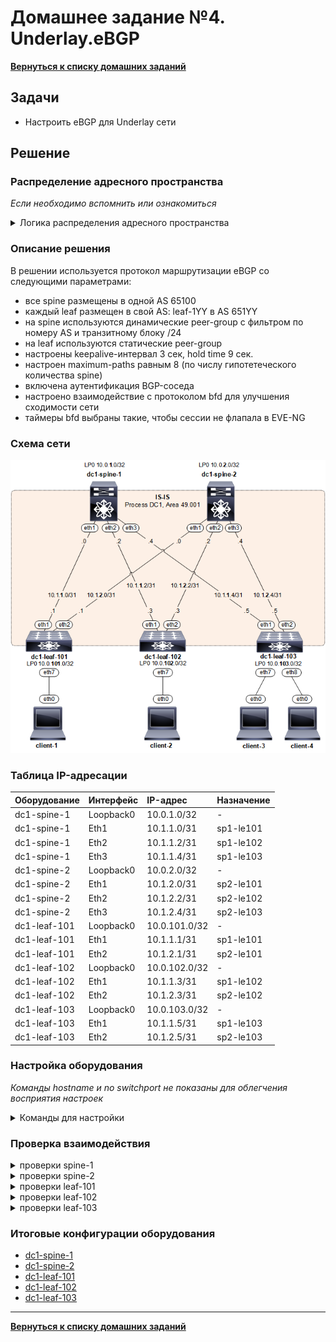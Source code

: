# Домашнее задание №4. Underlay.eBGP
[**Вернуться к списку домашних заданий**](https://github.com/takmenevag/otus-dc-design/tree/main/labs/)
## Задачи
- Настроить eBGP для Underlay сети

## Решение
### Распределение адресного пространства
_Если необходимо вспомнить или ознакомиться_
<details>
  <summary>Логика распределения адресного пространства </summary>

Блок IP-адресов 10.0.0.0/14 для DC1
- spine-X, leaf-1YY
- блок 10.**0**.0.0/16 - loopback \
  _третий октет - коммутатор, четвертый - номер loopback_
  - loopback**0** spine - 10.1.X.**0**/32
  - loopback**0** leaf - 10.1.1YY.**0**/32
- блок 10.**1**.0.0/16 - транспорт \
 _третий октет - spine, четвертый октет сети по /31_
  - transport spine-**X** - 10.10.**X**.<сеть>/31
- блок 10.**2**.0.0/16 - сервисы
- блок 10.**3**.0.0/16 - резерв
</details>

### Описание решения
В решении используется протокол маршрутизации eBGP со следующими параметрами:
- все spine размещены в одной AS 65100
- каждый leaf размещен в свой AS: leaf-1YY в AS 651YY
- на spine используются динамические peer-group с фильтром по номеру AS и транзитному блоку /24
- на leaf используются статические peer-group
- настроены keepalive-интервал 3 сек, hold time 9 сек.
- настроен maximum-paths равным 8 (по числу гипотетеческого количества spine) 
- включена аутентификация BGP-соседа
- настроено взаимодействие с протоколом bfd для улучшения сходимости сети
- таймеры bfd выбраны такие, чтобы сессии не флапала в EVE-NG

### Cхема сети
![Изображение](https://github.com/takmenevag/otus-dc-design/blob/main/labs/lab3/scheme/lab3_scheme.PNG "Схема стенда")

### Таблица IP-адресации
|Оборудование	|Интерфейс	|IP-адрес	|Назначение|
|:-|:-|:-|:-|
|dc1-spine-1	|Loopback0	|10.0.1.0/32	|-|
|dc1-spine-1	|Eth1	|10.1.1.0/31	|sp1-le101|
|dc1-spine-1	|Eth2	|10.1.1.2/31	|sp1-le102|
|dc1-spine-1	|Eth3	|10.1.1.4/31	|sp1-le103|
|dc1-spine-2	|Loopback0	|10.0.2.0/32 |-|	
|dc1-spine-2	|Eth1	|10.1.2.0/31	|sp2-le101|
|dc1-spine-2	|Eth2	|10.1.2.2/31	|sp2-le102|
|dc1-spine-2	|Eth3	|10.1.2.4/31	|sp2-le103|
|dc1-leaf-101	|Loopback0	|10.0.101.0/32 |-|
|dc1-leaf-101	|Eth1	|10.1.1.1/31	|sp1-le101|
|dc1-leaf-101	|Eth2	|10.1.2.1/31	|sp2-le101|
|dc1-leaf-102	|Loopback0	|10.0.102.0/32 |-|	
|dc1-leaf-102	|Eth1	|10.1.1.3/31	|sp1-le102|
|dc1-leaf-102	|Eth2	|10.1.2.3/31	|sp2-le102|	
|dc1-leaf-103	|Loopback0	|10.0.103.0/32 |-|	
|dc1-leaf-103	|Eth1	|10.1.1.5/31	|sp1-le103|
|dc1-leaf-103	|Eth2	|10.1.2.5/31	|sp2-le103|

### Настройка оборудования
_Команды hostname и no switchport не показаны для облегчения восприятия настроек_
<details>
  <summary>Команды для настройки </summary>

- spine-1
```
```
- spine-2
```

```
- leaf-101
```

```
- leaf-102
```

```
- leaf-103
```

```
</details>

### Проверка взаимодействия

<details>
  <summary>проверки spine-1</summary>
  
```

```

_Ping spine-2, leaf-101, leaf-102, leaf-103_
```

```

</details>


<details>
  <summary>проверки spine-2</summary>
  
```

```

_Ping spine-1, leaf-101, leaf-102, leaf-103_
```

```

</details>

<details>
  <summary>проверки leaf-101</summary>
  
```

```

_Ping leaf-102, leaf-103_
```

```

</details>

<details>
  <summary>проверки leaf-102</summary>
  
```

```

_Ping leaf-101, leaf-103_
```

```

</details>

<details>
  <summary>проверки leaf-103</summary>
  
```

```

_Ping leaf-101, leaf-102_
```

```
</details>

### Итоговые конфигурации оборудования
- [dc1-spine-1](https://github.com/takmenevag/otus-dc-design/blob/main/labs/lab3/config/dc1-spine-1.txt)
- [dc1-spine-2](https://github.com/takmenevag/otus-dc-design/blob/main/labs/lab3/config/dc1-spine-2.txt)
- [dc1-leaf-101](https://github.com/takmenevag/otus-dc-design/blob/main/labs/lab3/config/dc1-leaf-101.txt)
- [dc1-leaf-102](https://github.com/takmenevag/otus-dc-design/blob/main/labs/lab3/config/dc1-leaf-102.txt)
- [dc1-leaf-103](https://github.com/takmenevag/otus-dc-design/blob/main/labs/lab3/config/dc1-leaf-103.txt)
---

[**Вернуться к списку домашних заданий**](https://github.com/takmenevag/otus-dc-design/tree/main/labs/)

